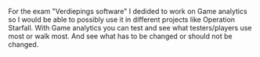 For the exam "Verdiepings software" I dedided to work on Game analytics so I would be able to possibly use it in different projects like Operation Starfall. 
With Game analytics you can test and see what testers/players use most or walk most. 
And see what has to be changed or should not be changed.
